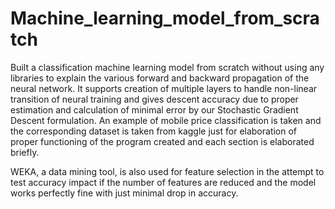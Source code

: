 # Machine_learning_model_from_scratch
Built a classification machine learning model from scratch without using any libraries to explain the various forward and backward propagation of the neural network.
It supports creation of multiple layers to handle non-linear transition of neural training and gives descent accuracy due to proper estimation and calculation of minimal error by our Stochastic Gradient Descent formulation.
An example of mobile price classification is taken and the corresponding dataset is taken from kaggle just for elaboration of proper functioning of the program created and each section is elaborated briefly.

WEKA, a data mining tool, is also used for feature selection in the attempt to test accuracy impact if the number of features are reduced and the model works perfectly fine with just minimal drop in accuracy.
